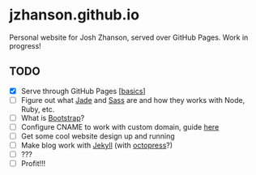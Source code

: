 # jzhanson.github.io

Personal website for Josh Zhanson, served over GitHub Pages. Work in progress!

## TODO

- [x] Serve through GitHub Pages [[basics](https://help.github.com/categories/github-pages-basics/)]
- [ ] Figure out what [Jade](http://jade-lang.com/) and [Sass](http://sass-lang.com/guide) are and how they works with Node, Ruby, etc.
- [ ] What is [Bootstrap](https://getbootstrap.com/)?
- [ ] Configure CNAME to work with custom domain, guide [here](https://help.github.com/categories/github-pages-basics/)
- [ ] Get some cool website design up and running
- [ ] Make blog work with [Jekyll](https://jekyllrb.com/docs/quickstart/) (with [octopress](https://github.com/imathis/octopress)?)
- [ ] ???
- [ ] Profit!!!
